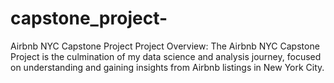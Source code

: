 # capstone_project-
Airbnb NYC Capstone Project Project Overview:  The Airbnb NYC Capstone Project is the culmination of my data science and analysis journey, focused on understanding and gaining insights from Airbnb listings in New York City. 
